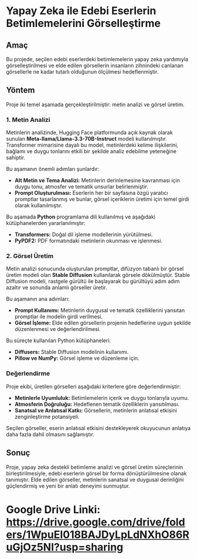 # Yapay Zeka ile Edebi Eserlerin Betimlemelerini Görselleştirme

## Amaç
Bu projede, seçilen edebi eserlerdeki betimlemelerin yapay zeka yardımıyla görselleştirilmesi ve elde edilen görsellerin insanların zihnindeki canlanan görsellerle ne kadar tutarlı olduğunun ölçülmesi hedeflenmiştir.

## Yöntem
Proje iki temel aşamada gerçekleştirilmiştir: metin analizi ve görsel üretim.

### 1. Metin Analizi
Metinlerin analizinde, Hugging Face platformunda açık kaynak olarak sunulan **Meta-llama/Llama-3.3-70B-Instruct** modeli kullanılmıştır. Transformer mimarisine dayalı bu model, metinlerdeki kelime ilişkilerini, bağlamı ve duygu tonlarını etkili bir şekilde analiz edebilme yeteneğine sahiptir. 

Bu aşamanın önemli adımları şunlardır:
- **Alt Metin ve Tema Analizi:** Metinlerin derinlemesine kavranması için duygu tonu, atmosfer ve tematik unsurlar belirlenmiştir.
- **Prompt Oluşturulması:** Eserlerin her bir sayfasına özgü yaratıcı promptlar tasarlanmış ve bunlar, görsel içeriklerin üretimi için temel girdi olarak kullanılmıştır.

Bu aşamada **Python** programlama dili kullanılmış ve aşağıdaki kütüphanelerden yararlanılmıştır:
- **Transformers:** Doğal dil işleme modellerinin yürütülmesi.
- **PyPDF2:** PDF formatındaki metinlerin okunması ve işlenmesi.

### 2. Görsel Üretim
Metin analizi sonucunda oluşturulan promptlar, difüzyon tabanlı bir görsel üretim modeli olan **Stable Diffusion** kullanılarak görsele dökülmüştür. Stable Diffusion modeli, rastgele gürültü ile başlayarak bu gürültüyü adım adım azaltır ve sonunda anlamlı görseller üretir.

Bu aşamanın ana adımları:
- **Prompt Kullanımı:** Metinlerin duygusal ve tematik özelliklerini yansıtan promptlar ile modelin girdi verilmesi.
- **Görsel İşleme:** Elde edilen görsellerin projenin hedeflerine uygun şekilde düzenlenmesi ve değerlendirilmesi.

Bu süreçte kullanılan Python kütüphaneleri:
- **Diffusers:** Stable Diffusion modelinin kullanımı.
- **Pillow ve NumPy:** Görsel işleme ve düzenleme için.

### Değerlendirme
Proje ekibi, üretilen görselleri aşağıdaki kriterlere göre değerlendirmiştir:
- **Metinlerle Uyumluluk:** Betimlemelerin içerik ve duygu tonlarıyla uyumu.
- **Atmosferin Doğruluğu:** Hedeflenen tematik özelliklerin yansıtılması.
- **Sanatsal ve Anlatısal Katkı:** Görsellerin, metinlerin anlatısal etkisini zenginleştirme potansiyeli.

Seçilen görseller, eserin anlatısal etkisini destekleyerek okuyucunun anlatıya daha fazla dahil olmasını sağlamıştır.

## Sonuç
Proje, yapay zeka destekli betimleme analizi ve görsel üretim süreçlerinin birleştirilmesiyle, edebi eserlerin görsel bir forma dönüştürülmesine olanak tanımıştır. Elde edilen görseller, metinlerin sanatsal ve duygusal derinliğini güçlendirmiş ve yeni bir anlatı deneyimi sunmuştur.

# Google Drive Linki: https://drive.google.com/drive/folders/1WpuEI018BAJDyLpLdNXhO86RuGjOz5NI?usp=sharing
